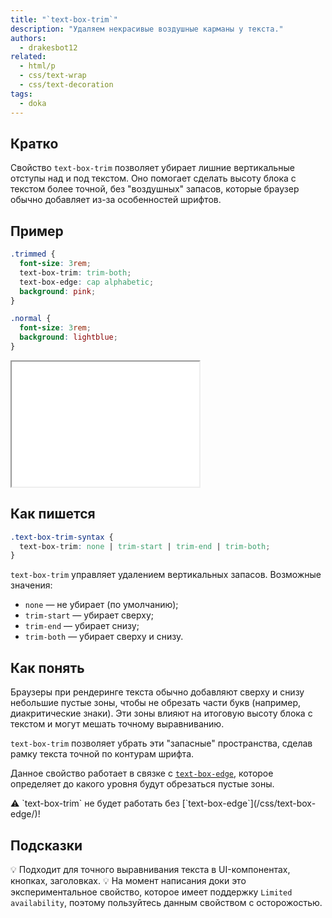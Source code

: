 ```yaml
---
title: "`text-box-trim`"
description: "Удаляем некрасивые воздушные карманы у текста."
authors:
  - drakesbot12
related:
  - html/p
  - css/text-wrap
  - css/text-decoration
tags:
  - doka
---
```


## Кратко

Свойство `text-box-trim` позволяет убирает лишние вертикальные отступы над и под текстом. Оно помогает сделать высоту блока с текстом более точной, без "воздушных" запасов, которые браузер обычно добавляет из-за особенностей шрифтов.

## Пример

```css
.trimmed {
  font-size: 3rem;
  text-box-trim: trim-both;
  text-box-edge: cap alphabetic;
  background: pink;
}

.normal {
  font-size: 3rem;
  background: lightblue;
}
```

<iframe title="Сравнение текста с и без text-box-trim" src="demos/basic/" height="200"></iframe>

## Как пишется

```css
.text-box-trim-syntax {
  text-box-trim: none | trim-start | trim-end | trim-both;
}
```

`text-box-trim` управляет удалением вертикальных запасов. Возможные значения:

- `none` — не убирает (по умолчанию);
- `trim-start` — убирает сверху;
- `trim-end` — убирает снизу;
- `trim-both` — убирает сверху и снизу.

## Как понять

Браузеры при рендеринге текста обычно добавляют сверху и снизу небольшие пустые зоны, чтобы не обрезать части букв (например, диакритические знаки). Эти зоны влияют на итоговую высоту блока с текстом и могут мешать точному выравниванию.

`text-box-trim` позволяет убрать эти "запасные" пространства, сделав рамку текста точной по контурам шрифта.

Данное свойство работает в связке с [`text-box-edge`](/css/text-box-edge/), которое определяет до какого уровня будут обрезаться пустые зоны.

<aside>
    ⚠️ `text-box-trim` не будет работать без [`text-box-edge`](/css/text-box-edge/)!
</aside>

## Подсказки

💡 Подходит для точного выравнивания текста в UI-компонентах, кнопках, заголовках.
💡 На момент написания доки это экспериментальное свойство, которое имеет поддержку `Limited availability`, поэтому пользуйтесь данным свойством с осторожостью.
